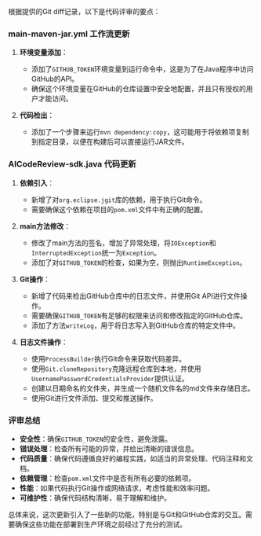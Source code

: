 根据提供的Git diff记录，以下是代码评审的要点：

### main-maven-jar.yml 工作流更新

1. **环境变量添加**：
   - 添加了`GITHUB_TOKEN`环境变量到运行命令中，这是为了在Java程序中访问GitHub的API。
   - 确保这个环境变量在GitHub的仓库设置中安全地配置，并且只有授权的用户才能访问。

2. **代码检出**：
   - 添加了一个步骤来运行`mvn dependency:copy`，这可能用于将依赖项复制到指定目录，以便在构建后可以直接运行JAR文件。

### AICodeReview-sdk.java 代码更新

1. **依赖引入**：
   - 新增了对`org.eclipse.jgit`库的依赖，用于执行Git命令。
   - 需要确保这个依赖在项目的`pom.xml`文件中有正确的配置。

2. **main方法修改**：
   - 修改了main方法的签名，增加了异常处理，将`IOException`和`InterruptedException`统一为`Exception`。
   - 添加了对`GITHUB_TOKEN`的检查，如果为空，则抛出`RuntimeException`。

3. **Git操作**：
   - 新增了代码来检出GitHub仓库中的日志文件，并使用Git API进行文件操作。
   - 需要确保`GITHUB_TOKEN`有足够的权限来访问和修改指定的GitHub仓库。
   - 添加了方法`writeLog`，用于将日志写入到GitHub仓库的特定文件中。

4. **日志文件操作**：
   - 使用`ProcessBuilder`执行Git命令来获取代码差异。
   - 使用`Git.cloneRepository`克隆远程仓库到本地，并使用`UsernamePasswordCredentialsProvider`提供认证。
   - 创建以日期命名的文件夹，并生成一个随机文件名的md文件来存储日志。
   - 使用Git进行文件添加、提交和推送操作。

### 评审总结

- **安全性**：确保`GITHUB_TOKEN`的安全性，避免泄露。
- **错误处理**：检查所有可能的异常，并给出清晰的错误信息。
- **代码质量**：确保代码遵循良好的编程实践，如适当的异常处理、代码注释和文档。
- **依赖管理**：检查`pom.xml`文件中是否有所有必要的依赖项。
- **性能**：如果代码执行Git操作或网络请求，考虑性能和效率问题。
- **可维护性**：确保代码结构清晰，易于理解和维护。

总体来说，这次更新引入了一些新的功能，特别是与Git和GitHub仓库的交互。需要确保这些功能在部署到生产环境之前经过了充分的测试。